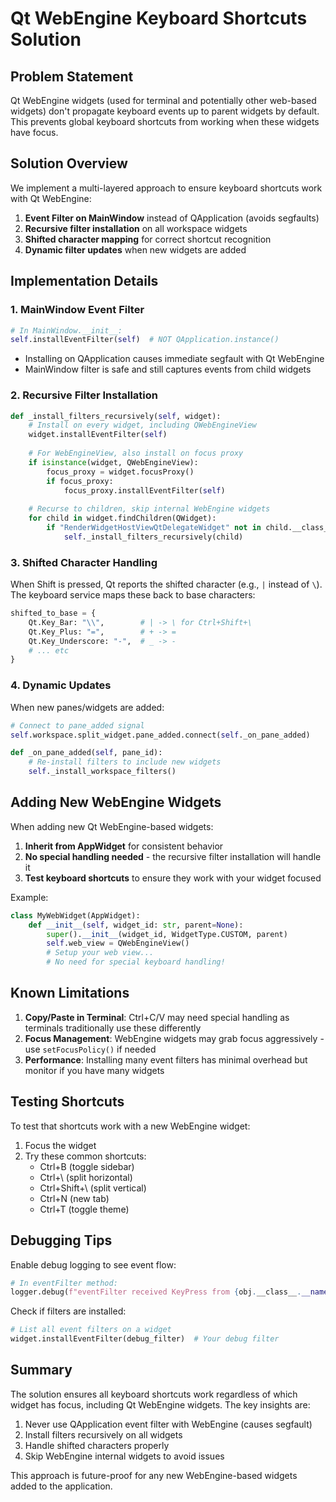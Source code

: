 # Qt WebEngine Keyboard Shortcuts Solution

## Problem Statement
Qt WebEngine widgets (used for terminal and potentially other web-based widgets) don't propagate keyboard events up to parent widgets by default. This prevents global keyboard shortcuts from working when these widgets have focus.

## Solution Overview
We implement a multi-layered approach to ensure keyboard shortcuts work with Qt WebEngine:

1. **Event Filter on MainWindow** instead of QApplication (avoids segfaults)
2. **Recursive filter installation** on all workspace widgets
3. **Shifted character mapping** for correct shortcut recognition
4. **Dynamic filter updates** when new widgets are added

## Implementation Details

### 1. MainWindow Event Filter
```python
# In MainWindow.__init__:
self.installEventFilter(self)  # NOT QApplication.instance()
```
- Installing on QApplication causes immediate segfault with Qt WebEngine
- MainWindow filter is safe and still captures events from child widgets

### 2. Recursive Filter Installation
```python
def _install_filters_recursively(self, widget):
    # Install on every widget, including QWebEngineView
    widget.installEventFilter(self)
    
    # For WebEngineView, also install on focus proxy
    if isinstance(widget, QWebEngineView):
        focus_proxy = widget.focusProxy()
        if focus_proxy:
            focus_proxy.installEventFilter(self)
    
    # Recurse to children, skip internal WebEngine widgets
    for child in widget.findChildren(QWidget):
        if "RenderWidgetHostViewQtDelegateWidget" not in child.__class__.__name__:
            self._install_filters_recursively(child)
```

### 3. Shifted Character Handling
When Shift is pressed, Qt reports the shifted character (e.g., `|` instead of `\`).
The keyboard service maps these back to base characters:
```python
shifted_to_base = {
    Qt.Key_Bar: "\\",        # | -> \ for Ctrl+Shift+\
    Qt.Key_Plus: "=",        # + -> =
    Qt.Key_Underscore: "-",  # _ -> -
    # ... etc
}
```

### 4. Dynamic Updates
When new panes/widgets are added:
```python
# Connect to pane_added signal
self.workspace.split_widget.pane_added.connect(self._on_pane_added)

def _on_pane_added(self, pane_id):
    # Re-install filters to include new widgets
    self._install_workspace_filters()
```

## Adding New WebEngine Widgets

When adding new Qt WebEngine-based widgets:

1. **Inherit from AppWidget** for consistent behavior
2. **No special handling needed** - the recursive filter installation will handle it
3. **Test keyboard shortcuts** to ensure they work with your widget focused

Example:
```python
class MyWebWidget(AppWidget):
    def __init__(self, widget_id: str, parent=None):
        super().__init__(widget_id, WidgetType.CUSTOM, parent)
        self.web_view = QWebEngineView()
        # Setup your web view...
        # No need for special keyboard handling!
```

## Known Limitations

1. **Copy/Paste in Terminal**: Ctrl+C/V may need special handling as terminals traditionally use these differently
2. **Focus Management**: WebEngine widgets may grab focus aggressively - use `setFocusPolicy()` if needed
3. **Performance**: Installing many event filters has minimal overhead but monitor if you have many widgets

## Testing Shortcuts

To test that shortcuts work with a new WebEngine widget:

1. Focus the widget
2. Try these common shortcuts:
   - Ctrl+B (toggle sidebar)
   - Ctrl+\ (split horizontal)
   - Ctrl+Shift+\ (split vertical)
   - Ctrl+N (new tab)
   - Ctrl+T (toggle theme)

## Debugging Tips

Enable debug logging to see event flow:
```python
# In eventFilter method:
logger.debug(f"eventFilter received KeyPress from {obj.__class__.__name__}")
```

Check if filters are installed:
```python
# List all event filters on a widget
widget.installEventFilter(debug_filter)  # Your debug filter
```

## Summary

The solution ensures all keyboard shortcuts work regardless of which widget has focus, including Qt WebEngine widgets. The key insights are:

1. Never use QApplication event filter with WebEngine (causes segfault)
2. Install filters recursively on all widgets
3. Handle shifted characters properly
4. Skip WebEngine internal widgets to avoid issues

This approach is future-proof for any new WebEngine-based widgets added to the application.
